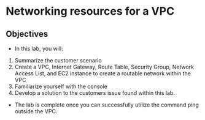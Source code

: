# Networking resources for a VPC

## Objectives
- In this lab, you will:

1. Summarize the customer scenario
2. Create a VPC, Internet Gateway, Route Table, Security Group, Network Access List, and EC2 instance to create a routable network within the VPC
3. Familiarize yourself with the console
4. Develop a solution to the customers issue found within this lab.

- The lab is complete once you can successfully utilize the command ping outside the VPC.
